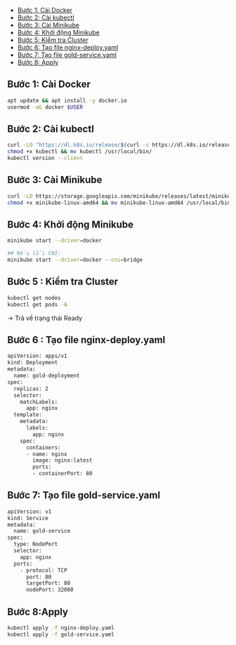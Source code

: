 - [Bước 1: Cài Docker](#bước-1-cài-docker)
- [Bước 2: Cài kubectl](#bước-2-cài-kubectl)
- [Bước 3: Cài Minikube](#bước-3-cài-minikube)
- [Bước 4: Khởi động Minikube](#bước-4-khởi-động-minikube)
- [Bước 5: Kiểm tra Cluster](#bước-5-kiểm-tra-cluster)
- [Bước 6: Tạo file nginx-deploy.yaml](#bước-6-tạo-file-nginx-deployyaml)
- [Bước 7: Tạo file gold-service.yaml](#bước-7-tạo-file-gold-serviceyaml)
- [Bước 8: Apply](#bước-8-apply)

## Bước 1: Cài Docker
``` bash
apt update && apt install -y docker.io
usermod -aG docker $USER
```
## Bước 2: Cài kubectl
``` bash
curl -LO "https://dl.k8s.io/release/$(curl -s https://dl.k8s.io/release/stable.txt)/bin/linux/amd64/kubectl"
chmod +x kubectl && mv kubectl /usr/local/bin/
kubectl version --client
```
## Bước 3: Cài Minikube
``` bash
curl -LO https://storage.googleapis.com/minikube/releases/latest/minikube-linux-amd64
chmod +x minikube-linux-amd64 && mv minikube-linux-amd64 /usr/local/bin/minikube
```
## Bước 4: Khởi động Minikube
``` bash
minikube start --driver=docker
```
``` bash
## Nếu lỗi CNI:
minikube start --driver=docker --cni=bridge
```
## Bước 5 : Kiểm tra Cluster
``` bash
kubectl get nodes
kubectl get pods -A
```
->  Trả về trạng thái Ready
## Bước 6 : Tạo file nginx-deploy.yaml
``` bash
apiVersion: apps/v1
kind: Deployment
metadata:
  name: gold-deployment
spec:
  replicas: 2
  selector:
    matchLabels:
      app: nginx
  template:
    metadata:
      labels:
        app: nginx
    spec:
      containers:
      - name: nginx
        image: nginx:latest
        ports:
        - containerPort: 80
```
## Bước 7: Tạo file gold-service.yaml
```bash
apiVersion: v1
kind: Service
metadata:
  name: gold-service
spec:
  type: NodePort
  selector:
    app: nginx
  ports:
    - protocol: TCP
      port: 80
      targetPort: 80
      nodePort: 32080
```
## Bước 8:Apply
``` bash
kubectl apply -f nginx-deploy.yaml
kubectl apply -f gold-service.yaml
```
